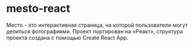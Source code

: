 # mesto-react
Место - это интерактивная страница, на которой пользователи могут делиться фотографиями.
Проект портирован на «Реакт», структура проекта создана с помощью Create React App.



